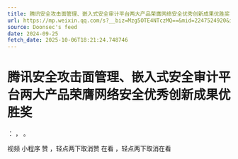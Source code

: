 ```yaml
---
title: 腾讯安全攻击面管理、嵌入式安全审计平台两大产品荣膺网络安全优秀创新成果优胜奖
url: https://mp.weixin.qq.com/s?__biz=Mzg5OTE4NTczMQ==&mid=2247524920&idx=1&sn=bfe252e4e113b2a232b3bafdbb231ef2
source: Doonsec's feed
date: 2024-09-25
fetch_date: 2025-10-06T18:21:24.748746
---
```


# 腾讯安全攻击面管理、嵌入式安全审计平台两大产品荣膺网络安全优秀创新成果优胜奖

：
，
。

视频
小程序
赞
，轻点两下取消赞
在看
，轻点两下取消在看